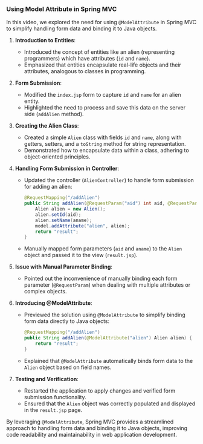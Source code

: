### Using Model Attribute in Spring MVC

In this video, we explored the need for using `@ModelAttribute` in Spring MVC to simplify handling form data and binding it to Java objects.

1. **Introduction to Entities**:

   - Introduced the concept of entities like an alien (representing programmers) which have attributes (`id` and `name`).
   - Emphasized that entities encapsulate real-life objects and their attributes, analogous to classes in programming.

2. **Form Submission**:

   - Modified the `index.jsp` form to capture `id` and `name` for an alien entity.
   - Highlighted the need to process and save this data on the server side (`addAlien` method).

3. **Creating the Alien Class**:

   - Created a simple `Alien` class with fields `id` and `name`, along with getters, setters, and a `toString` method for string representation.
   - Demonstrated how to encapsulate data within a class, adhering to object-oriented principles.

4. **Handling Form Submission in Controller**:

   - Updated the controller (`AlienController`) to handle form submission for adding an alien:
     ```java
     @RequestMapping("/addAlien")
     public String addAlien(@RequestParam("aid") int aid, @RequestParam("aname") String aname, Model model) {
         Alien alien = new Alien();
         alien.setId(aid);
         alien.setName(aname);
         model.addAttribute("alien", alien);
         return "result";
     }
     ```
   - Manually mapped form parameters (`aid` and `aname`) to the `Alien` object and passed it to the view (`result.jsp`).

5. **Issue with Manual Parameter Binding**:

   - Pointed out the inconvenience of manually binding each form parameter (`@RequestParam`) when dealing with multiple attributes or complex objects.

6. **Introducing @ModelAttribute**:

   - Previewed the solution using `@ModelAttribute` to simplify binding form data directly to Java objects:
     ```java
     @RequestMapping("/addAlien")
     public String addAlien(@ModelAttribute("alien") Alien alien) {
         return "result";
     }
     ```
   - Explained that `@ModelAttribute` automatically binds form data to the `Alien` object based on field names.

7. **Testing and Verification**:
   - Restarted the application to apply changes and verified form submission functionality.
   - Ensured that the `Alien` object was correctly populated and displayed in the `result.jsp` page.

By leveraging `@ModelAttribute`, Spring MVC provides a streamlined approach to handling form data and binding it to Java objects, improving code readability and maintainability in web application development.
